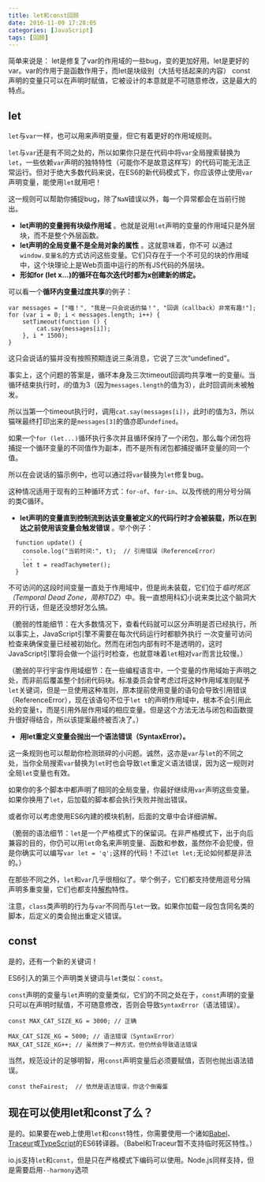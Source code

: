 ```yaml
---
title: let和const回顾
date: 2016-11-09 17:28:05
categories: [JavaScript]
tags: [回顾]
---
```


简单来说是： let是修复了var的作用域的一些bug，变的更加好用。let是更好的var。var的作用于是函数作用于，而let是块级别（大括号括起来的内容）
const声明的变量只可以在声明时赋值，它被设计的本意就是不可随意修改，这是最大的特点。

<!--more-->

## let

`let`与`var`一样，也可以用来声明变量，但它有着更好的作用域规则。

`let`与`var`还是有不同之处的，所以如果你只是在代码中将`var`全局搜索替换为`let`，一些依赖`var`声明的独特特性（可能你不是故意这样写）的代码可能无法正常运行。但对于绝大多数代码来说，在ES6的新代码模式下，你应该停止使用`var`声明变量，能使用`let`就用吧！

这一规则可以帮助你捕捉bug，除了`NaN`错误以外，每一个异常都会在当前行抛出。

- **let声明的变量拥有块级作用域** 。也就是说用`let`声明的变量的作用域只是外层块，而不是整个外层函数。
- **let声明的全局变量不是全局对象的属性** 。这就意味着，你不可 以通过`window.变量名`的方式访问这些变量。它们只存在于一个不可见的块的作用域中，这个块理论上是Web页面中运行的所有JS代码的外层块。
- **形如for (let x...)的循环在每次迭代时都为x创建新的绑定。**

可以看一个**循环内变量过度共享**的例子：

```
var messages = ["喵！", "我是一只会说话的猫！", "回调（callback）非常有趣!"];
for (var i = 0; i < messages.length; i++) {
	setTimeout(function () {
		cat.say(messages[i]);
	}, i * 1500);
}
```

这只会说话的猫并没有按照预期连说三条消息，它说了三次“undefined”。

事实上，这个问题的答案是，循环本身及三次timeout回调均共享唯一的变量*i*。当循环结束执行时，*i*的值为3（因为`messages.length`的值为3），此时回调尚未被触发。

所以当第一个timeout执行时，调用`cat.say(messages[i])`，此时i的值为3，所以猫咪最终打印出来的是`messages[3]`的值亦即`undefined`。

如果一个`for (let...)`循环执行多次并且循环保持了一个闭包，那么每个闭包将捕捉一个循环变量的不同值作为副本，而不是所有闭包都捕捉循环变量的同一个值。

所以在会说话的猫示例中，也可以通过将`var`替换为`let`修复bug。

这种情况适用于现有的三种循环方式：`for-of`、`for-in`、以及传统的用分号分隔的类C循环。

-  **let声明的变量直到控制流到达该变量被定义的代码行时才会被装载，所以在到达之前使用该变量会触发错误** 。举个例子：

```
  function update() {
  	console.log("当前时间:", t);  // 引用错误（ReferenceError）
  	...
  	let t = readTachymeter();
  }
```

不可访问的这段时间变量一直处于作用域中，但是尚未装载，它们位于*临时死区（Temporal Dead Zone，简称TDZ*）中。我一直想用科幻小说来类比这个脑洞大开的行话，但是还没想好怎么搞。

（脆弱的性能细节：在大多数情况下，查看代码就可以区分声明是否已经执行，所以事实上，JavaScript引擎不需要在每次代码运行时都额外执行 一次变量可访问检查来确保变量已经被初始化。然而在闭包内部有时不是透明的，这时JavaScript引擎将会做一个运行时检查，也就意味着`let`相对`var`而言比较慢。）

（脆弱的平行宇宙作用域细节：在一些编程语言中，一个变量的作用域始于声明之处，而非前后覆盖整个封闭代码块。标准委员会曾考虑过将这种作用域准则赋予`let`关键词，但是一旦使用这种准则，原本提前使用变量的语句会导致引用错误（ReferenceError），现在该语句不位于`let t`的声明作用域中，根本不会引用此处的变量`t`，而是引用外层作用域的相应变量。但是这个方法无法与闭包和函数提升很好得结合，所以该提案最终被否决了。）

-  **用let重定义变量会抛出一个语法错误（SyntaxError）。**

  这一条规则也可以帮助你检测琐碎的小问题。诚然，这亦是`var`与`let`的不同之处，当你全局搜索`var`替换为`let`时也会导致`let`重定义语法错误，因为这一规则对全局`let`变量也有效。

  如果你的多个脚本中都声明了相同的全局变量，你最好继续用`var`声明这些变量。如果你换用了`let`，后加载的脚本都会执行失败并抛出错误。

  或者你可以考虑使用ES6内建的模块机制，后面的文章中会详细讲解。

  （脆弱的语法细节：`let`是一个严格模式下的保留词。在非严格模式下，出于向后兼容的目的，你仍可以用`let`命名来声明变量、函数和参数，虽然你不会犯傻，但是你确实可以编写`var let = 'q';`这样的代码！不过`let let;`无论如何都是非法的。）

在那些不同之外，`let`和`var`几乎很相似了。举个例子，它们都支持使用逗号分隔声明多重变量，它们也都支持[解构](http://www.infoq.com/cn/articles/es6-in-depth-destructuring)特性。

注意，`class`类声明的行为与`var`不同而与`let`一致。如果你加载一段包含同名类的脚本，后定义的类会抛出重定义错误。

## const

是的，还有一个新的关键词！

ES6引入的第三个声明类关键词与`let`类似：`const`。

`const`声明的变量与`let`声明的变量类似，它们的不同之处在于，`const`声明的变量只可以在声明时赋值，不可随意修改，否则会导致`SyntaxError`（语法错误）。

```
const MAX_CAT_SIZE_KG = 3000; // 正确

MAX_CAT_SIZE_KG = 5000; // 语法错误（SyntaxError）
MAX_CAT_SIZE_KG++; // 虽然换了一种方式，但仍然会导致语法错误
```

当然，规范设计的足够明智，用`const`声明变量后必须要赋值，否则也抛出语法错误。

```
const theFairest;  // 依然是语法错误，你这个倒霉蛋
```

## 现在可以使用let和const了么？

是的。如果要在web上使用`let`和`const`特性，你需要使用一个诸如[Babel](http://babeljs.io/)、[Traceur](https://github.com/google/traceur-compiler#what-is-traceur)或[TypeScript](http://www.typescriptlang.org/)的ES6转译器。（Babel和Traceur暂不支持临时死区特性。）

io.js支持`let`和`const`，但是只在严格模式下编码可以使用。Node.js同样支持，但是需要启用`--harmony`选项